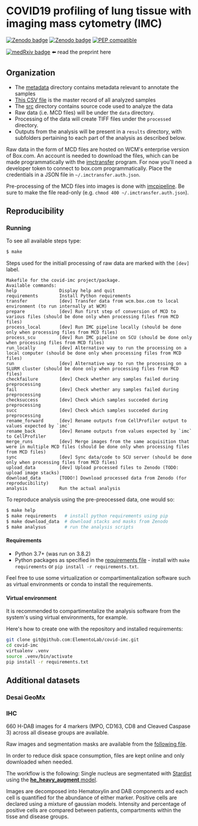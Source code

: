# COVID19 profiling of lung tissue with imaging mass cytometry (IMC)

[![Zenodo badge](https://zenodo.org/badge/doi/10.5281/zenodo.4110560.svg)](https://doi.org/10.5281/zenodo.4110560)
[![Zenodo badge](https://zenodo.org/badge/doi/10.5281/zenodo.4139443.svg)](https://doi.org/10.5281/zenodo.4139443)
[![PEP compatible](http://pepkit.github.io/img/PEP-compatible-green.svg)](http://pep.databio.org/)

[![medRxiv badge](https://zenodo.org/badge/doi/10.1101/2020.10.26.20219584.svg)](https://doi.org/10.1101/2020.10.26.20219584) ⬅️ read the preprint here

## Organization

- The [metadata](metadata) directory contains metadata relevant to annotate the samples
- [This CSV file](metadata/samples.csv) is the master record of all analyzed samples
- The [src](src) directory contains source code used to analyze the data
- Raw data (i.e. MCD files) will be under the `data` directory.
- Processing of the data will create TIFF files under the `processed`  directory.
- Outputs from the analysis will be present in a `results` directory, with subfolders pertaining to each part of the analysis as described below.


Raw data in the form of MCD files are hosted on WCM's enterprise version of Box.com. An account is needed to download the files, which can be made programmatically with the [imctransfer](https://github.com/ElementoLab/imctransfer) program.
For now you'll need a developer token to connect to box.com programmatically. Place the credentials in a JSON file in `~/.imctransfer.auth.json`.

Pre-processing of the MCD files into images is done with [imcpipeline](https://github.com/ElementoLab/imcpipeline).
Be sure to make the file read-only (e.g. `chmod 400 ~/.imctransfer.auth.json`).

## Reproducibility

### Running

To see all available steps type:
```bash
$ make
```

Steps used for the initiall processing of raw data are marked with the `[dev]` label.
```
Makefile for the covid-imc project/package.
Available commands:
help                Display help and quit
requirements        Install Python requirements
transfer            [dev] Transfer data from wcm.box.com to local environment (to run internally at WCM)
prepare             [dev] Run first step of conversion of MCD to various files (should be done only when processing files from MCD files)
process_local       [dev] Run IMC pipeline locally (should be done only when processing files from MCD files)
process_scu         [dev] Run IMC pipeline on SCU (should be done only when processing files from MCD files)
run_locally         [dev] Alternative way to run the processing on a local computer (should be done only when processing files from MCD files)
run                 [dev] Alternative way to run the processing on a SLURM cluster (should be done only when processing files from MCD files)
checkfailure        [dev] Check whether any samples failed during preprocessing
fail                [dev] Check whether any samples failed during preprocessing
checksuccess        [dev] Check which samples succeded during preprocessing
succ                [dev] Check which samples succeded during preprocessing
rename_forward      [dev] Rename outputs from CellProfiler output to values expected by `imc`
rename_back         [dev] Rename outputs from values expected by `imc` to CellProfiler
merge_runs          [dev] Merge images from the same acquisition that were in multiple MCD files (should be done only when processing files from MCD files)
sync                [dev] Sync data/code to SCU server (should be done only when processing files from MCD files)
upload_data         [dev] Upload processed files to Zenodo (TODO: upload image stacks)
download_data       [TODO!] Download processed data from Zenodo (for reproducibility)
analysis            Run the actual analysis
```

To reproduce analysis using the pre-preocessed data, one would so:

```bash
$ make help
$ make requirements   # install python requirements using pip
$ make download_data  # download stacks and masks from Zenodo
$ make analysus       # run the analysis scripts
```

#### Requirements

- Python 3.7+ (was run on 3.8.2)
- Python packages as specified in the [requirements file](requirements.txt) - install with `make requirements` or `pip install -r requirements.txt`.

Feel free to use some virtualization or compartimentalization software such as virtual environments or conda to install the requirements.

#### Virtual environment

It is recommended to compartimentalize the analysis software from the system's using virtual environments, for example.

Here's how to create one with the repository and installed requirements:

```bash
git clone git@github.com:ElementoLab/covid-imc.git
cd covid-imc
virtualenv .venv
source .venv/bin/activate
pip install -r requirements.txt
```


## Additional datasets

### Desai GeoMx

### IHC

660 H-DAB images for 4 markers (MPO, CD163, CD8 and Cleaved Caspase 3) across all disease groups are available.

Raw images and segmentation masks are available from the [following file](metadata/ihc_files.image_mask_urls.json).

In order to reduce disk space consumption, files are kept online and only downloaded when needed.

The workflow is the following:
Single nucleus are segmentated with [Stardist](https://github.com/mpicbg-csbd/stardist) using the [**he_heavy_augment** model](https://github.com/stardist/stardist-imagej/blob/master/src/main/resources/models/2D/he_heavy_augment.zip).

Images are decomposed into Hematoxylin and DAB components and each cell is quantified for the abundance of either marker. Positive cells are declared using a mixture of gaussian models. Intensity and percentage of positive cells are compared between patients, compartments within the tisse and disease groups.
